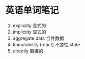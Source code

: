 # 英语单词笔记
1. explicitly 显式的
2. implicitly 显式的
3. aggregate data 合并数据
4. Immutability (react) 不变性,state
5. directly 直接的